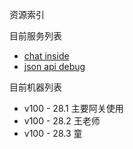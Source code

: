 资源索引

目前服务列表

* [chat inside ](https://c.tibok.org)
* [json api debug](https://j.tibok.org)

目前机器列表

* v100 - 28.1  主要阿关使用
* v100 - 28.2  王老师
* v100 - 28.3  童
